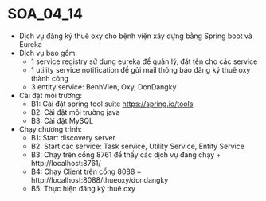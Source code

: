 # SOA_04_14
- Dịch vụ đăng ký thuê oxy cho bệnh viện xây dựng bằng Spring boot và Eureka
- Dịch vụ bao gồm:
    + 1 service registry sử dụng eureka để quản lý, đặt tên cho các service
    + 1 utility service notification để gửi mail thông báo đăng ký thuê oxy thành công
    + 3 entity service: BenhVien, Oxy, DonDangky
- Cài đặt môi trường:
    + B1: Cài đặt spring tool suite https://spring.io/tools
    + B2: Cài đặt môi trường java
    + B3: Cài đặt MySQL
- Chạy chương trình:
    + B1: Start discovery server
    + B2: Start các service: Task service, Utility Service, Entity Service
    + B3: Chạy trên cổng 8761 để thấy các dịch vụ đang chạy + http://localhost:8761/
    + B4: Chạy Client trên cổng 8088 + http://localhost:8088/thueoxy/dondangky
    + B5: Thực hiện đăng ký thuê oxy
